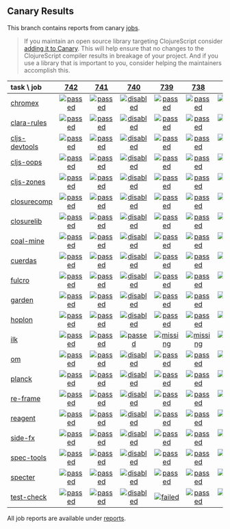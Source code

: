 ## Canary Results

This branch contains reports from canary [jobs](https://github.com/cljs-oss/canary/tree/jobs).

> If you maintain an open source library targeting ClojureScript consider [adding it to Canary](https://github.com/cljs-oss/canary/tree/master#how-to-participate). This will help ensure that no changes to the ClojureScript compiler results in breakage of your project. And if you use a library that is important to you, consider helping the maintainers accomplish this.

[//]: # (begin_overview_table)

| task \ job | <a href="reports/2018/12/25/job-000742-1.10.495-857c1e2" title="job #742 finished on 2018-12-25">742</a> | <a href="reports/2018/12/24/job-000741-1.10.492-6ccb629" title="job #741 finished on 2018-12-24">741</a> | <a href="reports/2018/12/23/job-000740-1.10.492-6ccb629" title="job #740 finished on 2018-12-23">740</a> | <a href="reports/2018/12/23/job-000739-1.10.492-6ccb629" title="job #739 finished on 2018-12-23">739</a> | <a href="reports/2018/12/22/job-000738-1.10.492-6ccb629" title="job #738 finished on 2018-12-22">738</a> | <a href="reports/2018/12/21/job-000737-1.10.492-6ccb629" title="job #737 finished on 2018-12-21">737</a> | <a href="reports/2018/12/20/job-000736-1.10.492-6ccb629" title="job #736 finished on 2018-12-20">736</a> | <a href="reports/2018/12/19/job-000735-1.10.492-6ccb629" title="job #735 finished on 2018-12-19">735</a> | <a href="reports/2018/12/18/job-000734-1.10.492-6ccb629" title="job #734 finished on 2018-12-18">734</a> | <a href="reports/2018/12/17/job-000733-1.10.492-6ccb629" title="job #733 finished on 2018-12-17">733</a> |
| :--- | :---: | :---: | :---: | :---: | :---: | :---: | :---: | :---: | :---: | :---: |
| [chromex](https://github.com/binaryage/chromex) | <a href="reports/2018/12/25/job-000742-1.10.495-857c1e2#-chromex"><img title="passed" src="http://box.binaryage.com/s-passed.svg"><a> | <a href="reports/2018/12/24/job-000741-1.10.492-6ccb629#-chromex"><img title="passed" src="http://box.binaryage.com/s-passed.svg"><a> | <a href="reports/2018/12/23/job-000740-1.10.492-6ccb629#-chromex"><img title="disabled" src="http://box.binaryage.com/s-disabled.svg"><a> | <a href="reports/2018/12/23/job-000739-1.10.492-6ccb629#-chromex"><img title="passed" src="http://box.binaryage.com/s-passed.svg"><a> | <a href="reports/2018/12/22/job-000738-1.10.492-6ccb629#-chromex"><img title="passed" src="http://box.binaryage.com/s-passed.svg"><a> | <a href="reports/2018/12/21/job-000737-1.10.492-6ccb629#-chromex"><img title="passed" src="http://box.binaryage.com/s-passed.svg"><a> | <a href="reports/2018/12/20/job-000736-1.10.492-6ccb629#-chromex"><img title="passed" src="http://box.binaryage.com/s-passed.svg"><a> | <a href="reports/2018/12/19/job-000735-1.10.492-6ccb629#-chromex"><img title="passed" src="http://box.binaryage.com/s-passed.svg"><a> | <a href="reports/2018/12/18/job-000734-1.10.492-6ccb629#-chromex"><img title="passed" src="http://box.binaryage.com/s-passed.svg"><a> | <a href="reports/2018/12/17/job-000733-1.10.492-6ccb629#-chromex"><img title="passed" src="http://box.binaryage.com/s-passed.svg"><a> |
| [clara-rules](https://github.com/cerner/clara-rules) | <a href="reports/2018/12/25/job-000742-1.10.495-857c1e2#-clara-rules"><img title="passed" src="http://box.binaryage.com/s-passed.svg"><a> | <a href="reports/2018/12/24/job-000741-1.10.492-6ccb629#-clara-rules"><img title="passed" src="http://box.binaryage.com/s-passed.svg"><a> | <a href="reports/2018/12/23/job-000740-1.10.492-6ccb629#-clara-rules"><img title="disabled" src="http://box.binaryage.com/s-disabled.svg"><a> | <a href="reports/2018/12/23/job-000739-1.10.492-6ccb629#-clara-rules"><img title="passed" src="http://box.binaryage.com/s-passed.svg"><a> | <a href="reports/2018/12/22/job-000738-1.10.492-6ccb629#-clara-rules"><img title="passed" src="http://box.binaryage.com/s-passed.svg"><a> | <a href="reports/2018/12/21/job-000737-1.10.492-6ccb629#-clara-rules"><img title="passed" src="http://box.binaryage.com/s-passed.svg"><a> | <a href="reports/2018/12/20/job-000736-1.10.492-6ccb629#-clara-rules"><img title="passed" src="http://box.binaryage.com/s-passed.svg"><a> | <a href="reports/2018/12/19/job-000735-1.10.492-6ccb629#-clara-rules"><img title="passed" src="http://box.binaryage.com/s-passed.svg"><a> | <a href="reports/2018/12/18/job-000734-1.10.492-6ccb629#-clara-rules"><img title="passed" src="http://box.binaryage.com/s-passed.svg"><a> | <a href="reports/2018/12/17/job-000733-1.10.492-6ccb629#-clara-rules"><img title="passed" src="http://box.binaryage.com/s-passed.svg"><a> |
| [cljs-devtools](https://github.com/binaryage/cljs-devtools) | <a href="reports/2018/12/25/job-000742-1.10.495-857c1e2#-cljs-devtools"><img title="passed" src="http://box.binaryage.com/s-passed.svg"><a> | <a href="reports/2018/12/24/job-000741-1.10.492-6ccb629#-cljs-devtools"><img title="passed" src="http://box.binaryage.com/s-passed.svg"><a> | <a href="reports/2018/12/23/job-000740-1.10.492-6ccb629#-cljs-devtools"><img title="disabled" src="http://box.binaryage.com/s-disabled.svg"><a> | <a href="reports/2018/12/23/job-000739-1.10.492-6ccb629#-cljs-devtools"><img title="passed" src="http://box.binaryage.com/s-passed.svg"><a> | <a href="reports/2018/12/22/job-000738-1.10.492-6ccb629#-cljs-devtools"><img title="passed" src="http://box.binaryage.com/s-passed.svg"><a> | <a href="reports/2018/12/21/job-000737-1.10.492-6ccb629#-cljs-devtools"><img title="passed" src="http://box.binaryage.com/s-passed.svg"><a> | <a href="reports/2018/12/20/job-000736-1.10.492-6ccb629#-cljs-devtools"><img title="passed" src="http://box.binaryage.com/s-passed.svg"><a> | <a href="reports/2018/12/19/job-000735-1.10.492-6ccb629#-cljs-devtools"><img title="passed" src="http://box.binaryage.com/s-passed.svg"><a> | <a href="reports/2018/12/18/job-000734-1.10.492-6ccb629#-cljs-devtools"><img title="passed" src="http://box.binaryage.com/s-passed.svg"><a> | <a href="reports/2018/12/17/job-000733-1.10.492-6ccb629#-cljs-devtools"><img title="passed" src="http://box.binaryage.com/s-passed.svg"><a> |
| [cljs-oops](https://github.com/binaryage/cljs-oops) | <a href="reports/2018/12/25/job-000742-1.10.495-857c1e2#-cljs-oops"><img title="passed" src="http://box.binaryage.com/s-passed.svg"><a> | <a href="reports/2018/12/24/job-000741-1.10.492-6ccb629#-cljs-oops"><img title="passed" src="http://box.binaryage.com/s-passed.svg"><a> | <a href="reports/2018/12/23/job-000740-1.10.492-6ccb629#-cljs-oops"><img title="disabled" src="http://box.binaryage.com/s-disabled.svg"><a> | <a href="reports/2018/12/23/job-000739-1.10.492-6ccb629#-cljs-oops"><img title="passed" src="http://box.binaryage.com/s-passed.svg"><a> | <a href="reports/2018/12/22/job-000738-1.10.492-6ccb629#-cljs-oops"><img title="passed" src="http://box.binaryage.com/s-passed.svg"><a> | <a href="reports/2018/12/21/job-000737-1.10.492-6ccb629#-cljs-oops"><img title="passed" src="http://box.binaryage.com/s-passed.svg"><a> | <a href="reports/2018/12/20/job-000736-1.10.492-6ccb629#-cljs-oops"><img title="passed" src="http://box.binaryage.com/s-passed.svg"><a> | <a href="reports/2018/12/19/job-000735-1.10.492-6ccb629#-cljs-oops"><img title="passed" src="http://box.binaryage.com/s-passed.svg"><a> | <a href="reports/2018/12/18/job-000734-1.10.492-6ccb629#-cljs-oops"><img title="passed" src="http://box.binaryage.com/s-passed.svg"><a> | <a href="reports/2018/12/17/job-000733-1.10.492-6ccb629#-cljs-oops"><img title="passed" src="http://box.binaryage.com/s-passed.svg"><a> |
| [cljs-zones](https://github.com/binaryage/cljs-zones) | <a href="reports/2018/12/25/job-000742-1.10.495-857c1e2#-cljs-zones"><img title="passed" src="http://box.binaryage.com/s-passed.svg"><a> | <a href="reports/2018/12/24/job-000741-1.10.492-6ccb629#-cljs-zones"><img title="passed" src="http://box.binaryage.com/s-passed.svg"><a> | <a href="reports/2018/12/23/job-000740-1.10.492-6ccb629#-cljs-zones"><img title="disabled" src="http://box.binaryage.com/s-disabled.svg"><a> | <a href="reports/2018/12/23/job-000739-1.10.492-6ccb629#-cljs-zones"><img title="passed" src="http://box.binaryage.com/s-passed.svg"><a> | <a href="reports/2018/12/22/job-000738-1.10.492-6ccb629#-cljs-zones"><img title="passed" src="http://box.binaryage.com/s-passed.svg"><a> | <a href="reports/2018/12/21/job-000737-1.10.492-6ccb629#-cljs-zones"><img title="passed" src="http://box.binaryage.com/s-passed.svg"><a> | <a href="reports/2018/12/20/job-000736-1.10.492-6ccb629#-cljs-zones"><img title="passed" src="http://box.binaryage.com/s-passed.svg"><a> | <a href="reports/2018/12/19/job-000735-1.10.492-6ccb629#-cljs-zones"><img title="passed" src="http://box.binaryage.com/s-passed.svg"><a> | <a href="reports/2018/12/18/job-000734-1.10.492-6ccb629#-cljs-zones"><img title="passed" src="http://box.binaryage.com/s-passed.svg"><a> | <a href="reports/2018/12/17/job-000733-1.10.492-6ccb629#-cljs-zones"><img title="passed" src="http://box.binaryage.com/s-passed.svg"><a> |
| [closurecomp](https://github.com/mfikes/closurecomp) | <a href="reports/2018/12/25/job-000742-1.10.495-857c1e2#-closurecomp"><img title="passed" src="http://box.binaryage.com/s-passed.svg"><a> | <a href="reports/2018/12/24/job-000741-1.10.492-6ccb629#-closurecomp"><img title="passed" src="http://box.binaryage.com/s-passed.svg"><a> | <a href="reports/2018/12/23/job-000740-1.10.492-6ccb629#-closurecomp"><img title="disabled" src="http://box.binaryage.com/s-disabled.svg"><a> | <a href="reports/2018/12/23/job-000739-1.10.492-6ccb629#-closurecomp"><img title="passed" src="http://box.binaryage.com/s-passed.svg"><a> | <a href="reports/2018/12/22/job-000738-1.10.492-6ccb629#-closurecomp"><img title="passed" src="http://box.binaryage.com/s-passed.svg"><a> | <a href="reports/2018/12/21/job-000737-1.10.492-6ccb629#-closurecomp"><img title="passed" src="http://box.binaryage.com/s-passed.svg"><a> | <a href="reports/2018/12/20/job-000736-1.10.492-6ccb629#-closurecomp"><img title="passed" src="http://box.binaryage.com/s-passed.svg"><a> | <a href="reports/2018/12/19/job-000735-1.10.492-6ccb629#-closurecomp"><img title="passed" src="http://box.binaryage.com/s-passed.svg"><a> | <a href="reports/2018/12/18/job-000734-1.10.492-6ccb629#-closurecomp"><img title="passed" src="http://box.binaryage.com/s-passed.svg"><a> | <a href="reports/2018/12/17/job-000733-1.10.492-6ccb629#-closurecomp"><img title="passed" src="http://box.binaryage.com/s-passed.svg"><a> |
| [closurelib](https://github.com/mfikes/closurelib) | <a href="reports/2018/12/25/job-000742-1.10.495-857c1e2#-closurelib"><img title="passed" src="http://box.binaryage.com/s-passed.svg"><a> | <a href="reports/2018/12/24/job-000741-1.10.492-6ccb629#-closurelib"><img title="passed" src="http://box.binaryage.com/s-passed.svg"><a> | <a href="reports/2018/12/23/job-000740-1.10.492-6ccb629#-closurelib"><img title="disabled" src="http://box.binaryage.com/s-disabled.svg"><a> | <a href="reports/2018/12/23/job-000739-1.10.492-6ccb629#-closurelib"><img title="passed" src="http://box.binaryage.com/s-passed.svg"><a> | <a href="reports/2018/12/22/job-000738-1.10.492-6ccb629#-closurelib"><img title="passed" src="http://box.binaryage.com/s-passed.svg"><a> | <a href="reports/2018/12/21/job-000737-1.10.492-6ccb629#-closurelib"><img title="passed" src="http://box.binaryage.com/s-passed.svg"><a> | <a href="reports/2018/12/20/job-000736-1.10.492-6ccb629#-closurelib"><img title="passed" src="http://box.binaryage.com/s-passed.svg"><a> | <a href="reports/2018/12/19/job-000735-1.10.492-6ccb629#-closurelib"><img title="passed" src="http://box.binaryage.com/s-passed.svg"><a> | <a href="reports/2018/12/18/job-000734-1.10.492-6ccb629#-closurelib"><img title="passed" src="http://box.binaryage.com/s-passed.svg"><a> | <a href="reports/2018/12/17/job-000733-1.10.492-6ccb629#-closurelib"><img title="passed" src="http://box.binaryage.com/s-passed.svg"><a> |
| [coal-mine](https://github.com/mfikes/coal-mine) | <a href="reports/2018/12/25/job-000742-1.10.495-857c1e2#-coal-mine"><img title="passed" src="http://box.binaryage.com/s-passed.svg"><a> | <a href="reports/2018/12/24/job-000741-1.10.492-6ccb629#-coal-mine"><img title="passed" src="http://box.binaryage.com/s-passed.svg"><a> | <a href="reports/2018/12/23/job-000740-1.10.492-6ccb629#-coal-mine"><img title="disabled" src="http://box.binaryage.com/s-disabled.svg"><a> | <a href="reports/2018/12/23/job-000739-1.10.492-6ccb629#-coal-mine"><img title="passed" src="http://box.binaryage.com/s-passed.svg"><a> | <a href="reports/2018/12/22/job-000738-1.10.492-6ccb629#-coal-mine"><img title="passed" src="http://box.binaryage.com/s-passed.svg"><a> | <a href="reports/2018/12/21/job-000737-1.10.492-6ccb629#-coal-mine"><img title="passed" src="http://box.binaryage.com/s-passed.svg"><a> | <a href="reports/2018/12/20/job-000736-1.10.492-6ccb629#-coal-mine"><img title="passed" src="http://box.binaryage.com/s-passed.svg"><a> | <a href="reports/2018/12/19/job-000735-1.10.492-6ccb629#-coal-mine"><img title="passed" src="http://box.binaryage.com/s-passed.svg"><a> | <a href="reports/2018/12/18/job-000734-1.10.492-6ccb629#-coal-mine"><img title="passed" src="http://box.binaryage.com/s-passed.svg"><a> | <a href="reports/2018/12/17/job-000733-1.10.492-6ccb629#-coal-mine"><img title="passed" src="http://box.binaryage.com/s-passed.svg"><a> |
| [cuerdas](https://github.com/funcool/cuerdas) | <a href="reports/2018/12/25/job-000742-1.10.495-857c1e2#-cuerdas"><img title="passed" src="http://box.binaryage.com/s-passed.svg"><a> | <a href="reports/2018/12/24/job-000741-1.10.492-6ccb629#-cuerdas"><img title="passed" src="http://box.binaryage.com/s-passed.svg"><a> | <a href="reports/2018/12/23/job-000740-1.10.492-6ccb629#-cuerdas"><img title="disabled" src="http://box.binaryage.com/s-disabled.svg"><a> | <a href="reports/2018/12/23/job-000739-1.10.492-6ccb629#-cuerdas"><img title="passed" src="http://box.binaryage.com/s-passed.svg"><a> | <a href="reports/2018/12/22/job-000738-1.10.492-6ccb629#-cuerdas"><img title="passed" src="http://box.binaryage.com/s-passed.svg"><a> | <a href="reports/2018/12/21/job-000737-1.10.492-6ccb629#-cuerdas"><img title="passed" src="http://box.binaryage.com/s-passed.svg"><a> | <a href="reports/2018/12/20/job-000736-1.10.492-6ccb629#-cuerdas"><img title="passed" src="http://box.binaryage.com/s-passed.svg"><a> | <a href="reports/2018/12/19/job-000735-1.10.492-6ccb629#-cuerdas"><img title="passed" src="http://box.binaryage.com/s-passed.svg"><a> | <a href="reports/2018/12/18/job-000734-1.10.492-6ccb629#-cuerdas"><img title="passed" src="http://box.binaryage.com/s-passed.svg"><a> | <a href="reports/2018/12/17/job-000733-1.10.492-6ccb629#-cuerdas"><img title="passed" src="http://box.binaryage.com/s-passed.svg"><a> |
| [fulcro](https://github.com/fulcrologic/fulcro) | <a href="reports/2018/12/25/job-000742-1.10.495-857c1e2#-fulcro"><img title="passed" src="http://box.binaryage.com/s-passed.svg"><a> | <a href="reports/2018/12/24/job-000741-1.10.492-6ccb629#-fulcro"><img title="passed" src="http://box.binaryage.com/s-passed.svg"><a> | <a href="reports/2018/12/23/job-000740-1.10.492-6ccb629#-fulcro"><img title="disabled" src="http://box.binaryage.com/s-disabled.svg"><a> | <a href="reports/2018/12/23/job-000739-1.10.492-6ccb629#-fulcro"><img title="passed" src="http://box.binaryage.com/s-passed.svg"><a> | <a href="reports/2018/12/22/job-000738-1.10.492-6ccb629#-fulcro"><img title="passed" src="http://box.binaryage.com/s-passed.svg"><a> | <a href="reports/2018/12/21/job-000737-1.10.492-6ccb629#-fulcro"><img title="passed" src="http://box.binaryage.com/s-passed.svg"><a> | <a href="reports/2018/12/20/job-000736-1.10.492-6ccb629#-fulcro"><img title="passed" src="http://box.binaryage.com/s-passed.svg"><a> | <a href="reports/2018/12/19/job-000735-1.10.492-6ccb629#-fulcro"><img title="passed" src="http://box.binaryage.com/s-passed.svg"><a> | <a href="reports/2018/12/18/job-000734-1.10.492-6ccb629#-fulcro"><img title="passed" src="http://box.binaryage.com/s-passed.svg"><a> | <a href="reports/2018/12/17/job-000733-1.10.492-6ccb629#-fulcro"><img title="passed" src="http://box.binaryage.com/s-passed.svg"><a> |
| [garden](https://github.com/noprompt/garden) | <a href="reports/2018/12/25/job-000742-1.10.495-857c1e2#-garden"><img title="passed" src="http://box.binaryage.com/s-passed.svg"><a> | <a href="reports/2018/12/24/job-000741-1.10.492-6ccb629#-garden"><img title="passed" src="http://box.binaryage.com/s-passed.svg"><a> | <a href="reports/2018/12/23/job-000740-1.10.492-6ccb629#-garden"><img title="disabled" src="http://box.binaryage.com/s-disabled.svg"><a> | <a href="reports/2018/12/23/job-000739-1.10.492-6ccb629#-garden"><img title="passed" src="http://box.binaryage.com/s-passed.svg"><a> | <a href="reports/2018/12/22/job-000738-1.10.492-6ccb629#-garden"><img title="passed" src="http://box.binaryage.com/s-passed.svg"><a> | <a href="reports/2018/12/21/job-000737-1.10.492-6ccb629#-garden"><img title="passed" src="http://box.binaryage.com/s-passed.svg"><a> | <a href="reports/2018/12/20/job-000736-1.10.492-6ccb629#-garden"><img title="passed" src="http://box.binaryage.com/s-passed.svg"><a> | <a href="reports/2018/12/19/job-000735-1.10.492-6ccb629#-garden"><img title="passed" src="http://box.binaryage.com/s-passed.svg"><a> | <a href="reports/2018/12/18/job-000734-1.10.492-6ccb629#-garden"><img title="passed" src="http://box.binaryage.com/s-passed.svg"><a> | <a href="reports/2018/12/17/job-000733-1.10.492-6ccb629#-garden"><img title="passed" src="http://box.binaryage.com/s-passed.svg"><a> |
| [hoplon](https://github.com/hoplon/hoplon) | <a href="reports/2018/12/25/job-000742-1.10.495-857c1e2#-hoplon"><img title="passed" src="http://box.binaryage.com/s-passed.svg"><a> | <a href="reports/2018/12/24/job-000741-1.10.492-6ccb629#-hoplon"><img title="passed" src="http://box.binaryage.com/s-passed.svg"><a> | <a href="reports/2018/12/23/job-000740-1.10.492-6ccb629#-hoplon"><img title="disabled" src="http://box.binaryage.com/s-disabled.svg"><a> | <a href="reports/2018/12/23/job-000739-1.10.492-6ccb629#-hoplon"><img title="passed" src="http://box.binaryage.com/s-passed.svg"><a> | <a href="reports/2018/12/22/job-000738-1.10.492-6ccb629#-hoplon"><img title="passed" src="http://box.binaryage.com/s-passed.svg"><a> | <a href="reports/2018/12/21/job-000737-1.10.492-6ccb629#-hoplon"><img title="passed" src="http://box.binaryage.com/s-passed.svg"><a> | <a href="reports/2018/12/20/job-000736-1.10.492-6ccb629#-hoplon"><img title="passed" src="http://box.binaryage.com/s-passed.svg"><a> | <a href="reports/2018/12/19/job-000735-1.10.492-6ccb629#-hoplon"><img title="passed" src="http://box.binaryage.com/s-passed.svg"><a> | <a href="reports/2018/12/18/job-000734-1.10.492-6ccb629#-hoplon"><img title="passed" src="http://box.binaryage.com/s-passed.svg"><a> | <a href="reports/2018/12/17/job-000733-1.10.492-6ccb629#-hoplon"><img title="passed" src="http://box.binaryage.com/s-passed.svg"><a> |
| [ilk](https://github.com/mfikes/ilk) | <a href="reports/2018/12/25/job-000742-1.10.495-857c1e2#-ilk"><img title="passed" src="http://box.binaryage.com/s-passed.svg"><a> | <a href="reports/2018/12/24/job-000741-1.10.492-6ccb629#-ilk"><img title="passed" src="http://box.binaryage.com/s-passed.svg"><a> | <a href="reports/2018/12/23/job-000740-1.10.492-6ccb629#-ilk"><img title="passed" src="http://box.binaryage.com/s-passed.svg"><a> | <a href="reports/2018/12/23/job-000739-1.10.492-6ccb629#-ilk"><img title="missing" src="http://box.binaryage.com/s-missing.svg"><a> | <a href="reports/2018/12/22/job-000738-1.10.492-6ccb629#-ilk"><img title="missing" src="http://box.binaryage.com/s-missing.svg"><a> | <a href="reports/2018/12/21/job-000737-1.10.492-6ccb629#-ilk"><img title="missing" src="http://box.binaryage.com/s-missing.svg"><a> | <a href="reports/2018/12/20/job-000736-1.10.492-6ccb629#-ilk"><img title="missing" src="http://box.binaryage.com/s-missing.svg"><a> | <a href="reports/2018/12/19/job-000735-1.10.492-6ccb629#-ilk"><img title="missing" src="http://box.binaryage.com/s-missing.svg"><a> | <a href="reports/2018/12/18/job-000734-1.10.492-6ccb629#-ilk"><img title="missing" src="http://box.binaryage.com/s-missing.svg"><a> | <a href="reports/2018/12/17/job-000733-1.10.492-6ccb629#-ilk"><img title="missing" src="http://box.binaryage.com/s-missing.svg"><a> |
| [om](https://github.com/omcljs/om) | <a href="reports/2018/12/25/job-000742-1.10.495-857c1e2#-om"><img title="passed" src="http://box.binaryage.com/s-passed.svg"><a> | <a href="reports/2018/12/24/job-000741-1.10.492-6ccb629#-om"><img title="passed" src="http://box.binaryage.com/s-passed.svg"><a> | <a href="reports/2018/12/23/job-000740-1.10.492-6ccb629#-om"><img title="disabled" src="http://box.binaryage.com/s-disabled.svg"><a> | <a href="reports/2018/12/23/job-000739-1.10.492-6ccb629#-om"><img title="passed" src="http://box.binaryage.com/s-passed.svg"><a> | <a href="reports/2018/12/22/job-000738-1.10.492-6ccb629#-om"><img title="passed" src="http://box.binaryage.com/s-passed.svg"><a> | <a href="reports/2018/12/21/job-000737-1.10.492-6ccb629#-om"><img title="passed" src="http://box.binaryage.com/s-passed.svg"><a> | <a href="reports/2018/12/20/job-000736-1.10.492-6ccb629#-om"><img title="passed" src="http://box.binaryage.com/s-passed.svg"><a> | <a href="reports/2018/12/19/job-000735-1.10.492-6ccb629#-om"><img title="passed" src="http://box.binaryage.com/s-passed.svg"><a> | <a href="reports/2018/12/18/job-000734-1.10.492-6ccb629#-om"><img title="passed" src="http://box.binaryage.com/s-passed.svg"><a> | <a href="reports/2018/12/17/job-000733-1.10.492-6ccb629#-om"><img title="passed" src="http://box.binaryage.com/s-passed.svg"><a> |
| [planck](https://github.com/planck-repl/planck) | <a href="reports/2018/12/25/job-000742-1.10.495-857c1e2#-planck"><img title="passed" src="http://box.binaryage.com/s-passed.svg"><a> | <a href="reports/2018/12/24/job-000741-1.10.492-6ccb629#-planck"><img title="passed" src="http://box.binaryage.com/s-passed.svg"><a> | <a href="reports/2018/12/23/job-000740-1.10.492-6ccb629#-planck"><img title="disabled" src="http://box.binaryage.com/s-disabled.svg"><a> | <a href="reports/2018/12/23/job-000739-1.10.492-6ccb629#-planck"><img title="passed" src="http://box.binaryage.com/s-passed.svg"><a> | <a href="reports/2018/12/22/job-000738-1.10.492-6ccb629#-planck"><img title="passed" src="http://box.binaryage.com/s-passed.svg"><a> | <a href="reports/2018/12/21/job-000737-1.10.492-6ccb629#-planck"><img title="passed" src="http://box.binaryage.com/s-passed.svg"><a> | <a href="reports/2018/12/20/job-000736-1.10.492-6ccb629#-planck"><img title="passed" src="http://box.binaryage.com/s-passed.svg"><a> | <a href="reports/2018/12/19/job-000735-1.10.492-6ccb629#-planck"><img title="passed" src="http://box.binaryage.com/s-passed.svg"><a> | <a href="reports/2018/12/18/job-000734-1.10.492-6ccb629#-planck"><img title="passed" src="http://box.binaryage.com/s-passed.svg"><a> | <a href="reports/2018/12/17/job-000733-1.10.492-6ccb629#-planck"><img title="passed" src="http://box.binaryage.com/s-passed.svg"><a> |
| [re-frame](https://github.com/Day8/re-frame) | <a href="reports/2018/12/25/job-000742-1.10.495-857c1e2#-re-frame"><img title="passed" src="http://box.binaryage.com/s-passed.svg"><a> | <a href="reports/2018/12/24/job-000741-1.10.492-6ccb629#-re-frame"><img title="passed" src="http://box.binaryage.com/s-passed.svg"><a> | <a href="reports/2018/12/23/job-000740-1.10.492-6ccb629#-re-frame"><img title="disabled" src="http://box.binaryage.com/s-disabled.svg"><a> | <a href="reports/2018/12/23/job-000739-1.10.492-6ccb629#-re-frame"><img title="passed" src="http://box.binaryage.com/s-passed.svg"><a> | <a href="reports/2018/12/22/job-000738-1.10.492-6ccb629#-re-frame"><img title="passed" src="http://box.binaryage.com/s-passed.svg"><a> | <a href="reports/2018/12/21/job-000737-1.10.492-6ccb629#-re-frame"><img title="passed" src="http://box.binaryage.com/s-passed.svg"><a> | <a href="reports/2018/12/20/job-000736-1.10.492-6ccb629#-re-frame"><img title="passed" src="http://box.binaryage.com/s-passed.svg"><a> | <a href="reports/2018/12/19/job-000735-1.10.492-6ccb629#-re-frame"><img title="passed" src="http://box.binaryage.com/s-passed.svg"><a> | <a href="reports/2018/12/18/job-000734-1.10.492-6ccb629#-re-frame"><img title="passed" src="http://box.binaryage.com/s-passed.svg"><a> | <a href="reports/2018/12/17/job-000733-1.10.492-6ccb629#-re-frame"><img title="passed" src="http://box.binaryage.com/s-passed.svg"><a> |
| [reagent](https://github.com/reagent-project/reagent) | <a href="reports/2018/12/25/job-000742-1.10.495-857c1e2#-reagent"><img title="passed" src="http://box.binaryage.com/s-passed.svg"><a> | <a href="reports/2018/12/24/job-000741-1.10.492-6ccb629#-reagent"><img title="passed" src="http://box.binaryage.com/s-passed.svg"><a> | <a href="reports/2018/12/23/job-000740-1.10.492-6ccb629#-reagent"><img title="disabled" src="http://box.binaryage.com/s-disabled.svg"><a> | <a href="reports/2018/12/23/job-000739-1.10.492-6ccb629#-reagent"><img title="passed" src="http://box.binaryage.com/s-passed.svg"><a> | <a href="reports/2018/12/22/job-000738-1.10.492-6ccb629#-reagent"><img title="passed" src="http://box.binaryage.com/s-passed.svg"><a> | <a href="reports/2018/12/21/job-000737-1.10.492-6ccb629#-reagent"><img title="passed" src="http://box.binaryage.com/s-passed.svg"><a> | <a href="reports/2018/12/20/job-000736-1.10.492-6ccb629#-reagent"><img title="passed" src="http://box.binaryage.com/s-passed.svg"><a> | <a href="reports/2018/12/19/job-000735-1.10.492-6ccb629#-reagent"><img title="passed" src="http://box.binaryage.com/s-passed.svg"><a> | <a href="reports/2018/12/18/job-000734-1.10.492-6ccb629#-reagent"><img title="passed" src="http://box.binaryage.com/s-passed.svg"><a> | <a href="reports/2018/12/17/job-000733-1.10.492-6ccb629#-reagent"><img title="passed" src="http://box.binaryage.com/s-passed.svg"><a> |
| [side-fx](https://github.com/cljsrn/side-fx) | <a href="reports/2018/12/25/job-000742-1.10.495-857c1e2#-side-fx"><img title="passed" src="http://box.binaryage.com/s-passed.svg"><a> | <a href="reports/2018/12/24/job-000741-1.10.492-6ccb629#-side-fx"><img title="passed" src="http://box.binaryage.com/s-passed.svg"><a> | <a href="reports/2018/12/23/job-000740-1.10.492-6ccb629#-side-fx"><img title="disabled" src="http://box.binaryage.com/s-disabled.svg"><a> | <a href="reports/2018/12/23/job-000739-1.10.492-6ccb629#-side-fx"><img title="passed" src="http://box.binaryage.com/s-passed.svg"><a> | <a href="reports/2018/12/22/job-000738-1.10.492-6ccb629#-side-fx"><img title="passed" src="http://box.binaryage.com/s-passed.svg"><a> | <a href="reports/2018/12/21/job-000737-1.10.492-6ccb629#-side-fx"><img title="passed" src="http://box.binaryage.com/s-passed.svg"><a> | <a href="reports/2018/12/20/job-000736-1.10.492-6ccb629#-side-fx"><img title="passed" src="http://box.binaryage.com/s-passed.svg"><a> | <a href="reports/2018/12/19/job-000735-1.10.492-6ccb629#-side-fx"><img title="passed" src="http://box.binaryage.com/s-passed.svg"><a> | <a href="reports/2018/12/18/job-000734-1.10.492-6ccb629#-side-fx"><img title="passed" src="http://box.binaryage.com/s-passed.svg"><a> | <a href="reports/2018/12/17/job-000733-1.10.492-6ccb629#-side-fx"><img title="passed" src="http://box.binaryage.com/s-passed.svg"><a> |
| [spec-tools](https://github.com/metosin/spec-tools) | <a href="reports/2018/12/25/job-000742-1.10.495-857c1e2#-spec-tools"><img title="passed" src="http://box.binaryage.com/s-passed.svg"><a> | <a href="reports/2018/12/24/job-000741-1.10.492-6ccb629#-spec-tools"><img title="passed" src="http://box.binaryage.com/s-passed.svg"><a> | <a href="reports/2018/12/23/job-000740-1.10.492-6ccb629#-spec-tools"><img title="disabled" src="http://box.binaryage.com/s-disabled.svg"><a> | <a href="reports/2018/12/23/job-000739-1.10.492-6ccb629#-spec-tools"><img title="passed" src="http://box.binaryage.com/s-passed.svg"><a> | <a href="reports/2018/12/22/job-000738-1.10.492-6ccb629#-spec-tools"><img title="passed" src="http://box.binaryage.com/s-passed.svg"><a> | <a href="reports/2018/12/21/job-000737-1.10.492-6ccb629#-spec-tools"><img title="passed" src="http://box.binaryage.com/s-passed.svg"><a> | <a href="reports/2018/12/20/job-000736-1.10.492-6ccb629#-spec-tools"><img title="passed" src="http://box.binaryage.com/s-passed.svg"><a> | <a href="reports/2018/12/19/job-000735-1.10.492-6ccb629#-spec-tools"><img title="passed" src="http://box.binaryage.com/s-passed.svg"><a> | <a href="reports/2018/12/18/job-000734-1.10.492-6ccb629#-spec-tools"><img title="passed" src="http://box.binaryage.com/s-passed.svg"><a> | <a href="reports/2018/12/17/job-000733-1.10.492-6ccb629#-spec-tools"><img title="passed" src="http://box.binaryage.com/s-passed.svg"><a> |
| [specter](https://github.com/nathanmarz/specter) | <a href="reports/2018/12/25/job-000742-1.10.495-857c1e2#-specter"><img title="passed" src="http://box.binaryage.com/s-passed.svg"><a> | <a href="reports/2018/12/24/job-000741-1.10.492-6ccb629#-specter"><img title="passed" src="http://box.binaryage.com/s-passed.svg"><a> | <a href="reports/2018/12/23/job-000740-1.10.492-6ccb629#-specter"><img title="disabled" src="http://box.binaryage.com/s-disabled.svg"><a> | <a href="reports/2018/12/23/job-000739-1.10.492-6ccb629#-specter"><img title="passed" src="http://box.binaryage.com/s-passed.svg"><a> | <a href="reports/2018/12/22/job-000738-1.10.492-6ccb629#-specter"><img title="passed" src="http://box.binaryage.com/s-passed.svg"><a> | <a href="reports/2018/12/21/job-000737-1.10.492-6ccb629#-specter"><img title="passed" src="http://box.binaryage.com/s-passed.svg"><a> | <a href="reports/2018/12/20/job-000736-1.10.492-6ccb629#-specter"><img title="passed" src="http://box.binaryage.com/s-passed.svg"><a> | <a href="reports/2018/12/19/job-000735-1.10.492-6ccb629#-specter"><img title="passed" src="http://box.binaryage.com/s-passed.svg"><a> | <a href="reports/2018/12/18/job-000734-1.10.492-6ccb629#-specter"><img title="passed" src="http://box.binaryage.com/s-passed.svg"><a> | <a href="reports/2018/12/17/job-000733-1.10.492-6ccb629#-specter"><img title="passed" src="http://box.binaryage.com/s-passed.svg"><a> |
| [test-check](https://github.com/clojure/test.check) | <a href="reports/2018/12/25/job-000742-1.10.495-857c1e2#-test-check"><img title="passed" src="http://box.binaryage.com/s-passed.svg"><a> | <a href="reports/2018/12/24/job-000741-1.10.492-6ccb629#-test-check"><img title="passed" src="http://box.binaryage.com/s-passed.svg"><a> | <a href="reports/2018/12/23/job-000740-1.10.492-6ccb629#-test-check"><img title="disabled" src="http://box.binaryage.com/s-disabled.svg"><a> | <a href="reports/2018/12/23/job-000739-1.10.492-6ccb629#-test-check"><img title="failed" src="http://box.binaryage.com/s-failed.svg"><a> | <a href="reports/2018/12/22/job-000738-1.10.492-6ccb629#-test-check"><img title="passed" src="http://box.binaryage.com/s-passed.svg"><a> | <a href="reports/2018/12/21/job-000737-1.10.492-6ccb629#-test-check"><img title="passed" src="http://box.binaryage.com/s-passed.svg"><a> | <a href="reports/2018/12/20/job-000736-1.10.492-6ccb629#-test-check"><img title="passed" src="http://box.binaryage.com/s-passed.svg"><a> | <a href="reports/2018/12/19/job-000735-1.10.492-6ccb629#-test-check"><img title="passed" src="http://box.binaryage.com/s-passed.svg"><a> | <a href="reports/2018/12/18/job-000734-1.10.492-6ccb629#-test-check"><img title="passed" src="http://box.binaryage.com/s-passed.svg"><a> | <a href="reports/2018/12/17/job-000733-1.10.492-6ccb629#-test-check"><img title="passed" src="http://box.binaryage.com/s-passed.svg"><a> |

[//]: # (end_overview_table)

All job reports are available under [reports](reports).
